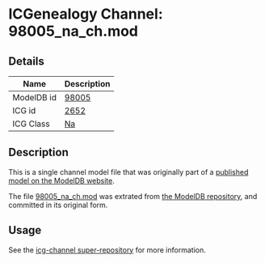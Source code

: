 # ICGenealogy Channel: 98005\_na\_ch.mod

## Details

Name | Description
---- | -----------
ModelDB id | [98005](http://senselab.med.yale.edu/ModelDB/ShowModel.cshtml?model=98005)
ICG id | [2652](http://icg.neurotheory.ox.ac.uk/channels/2/2652)
ICG Class | [Na](http://icg.neurotheory.ox.ac.uk/channels/2)

## Description

This is a single channel model file that was originally part of a [published model on the ModelDB website](http://senselab.med.yale.edu/mModelDB/ShowModel.cshtml?model=98005).

The file [98005\_na\_ch.mod](98005_na_ch.mod) was extrated from [the ModelDB repository](http://senselab.med.yale.edu/ModelDB/ShowModel.cshtml?model=98005), and committed in its original form.

## Usage

See the [icg-channel super-repository](https://github.com/icgenealogy/icg-channels) for more information.